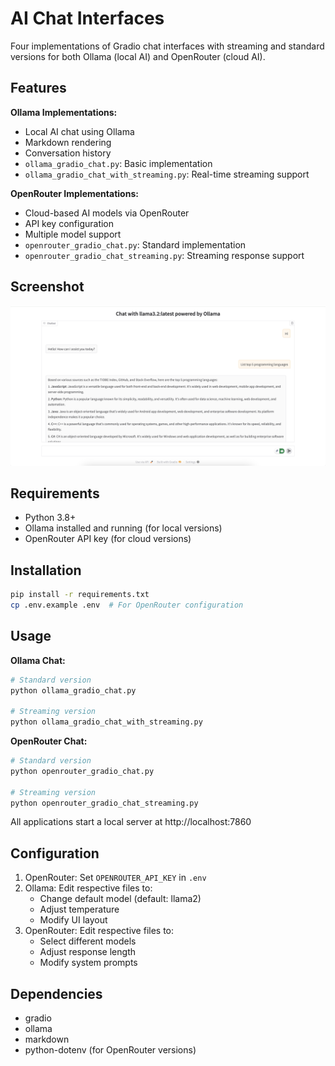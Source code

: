 # AI Chat Interfaces

Four implementations of Gradio chat interfaces with streaming and standard versions for both Ollama (local AI) and OpenRouter (cloud AI).

## Features

**Ollama Implementations:**
- Local AI chat using Ollama
- Markdown rendering
- Conversation history
- `ollama_gradio_chat.py`: Basic implementation
- `ollama_gradio_chat_with_streaming.py`: Real-time streaming support

**OpenRouter Implementations:**
- Cloud-based AI models via OpenRouter
- API key configuration
- Multiple model support
- `openrouter_gradio_chat.py`: Standard implementation
- `openrouter_gradio_chat_streaming.py`: Streaming response support

## Screenshot
![Chat Interface Demo](screenshot.png)

## Requirements
- Python 3.8+
- Ollama installed and running (for local versions)
- OpenRouter API key (for cloud versions)

## Installation
```bash
pip install -r requirements.txt
cp .env.example .env  # For OpenRouter configuration
```

## Usage

**Ollama Chat:**
```bash
# Standard version
python ollama_gradio_chat.py

# Streaming version
python ollama_gradio_chat_with_streaming.py
```

**OpenRouter Chat:**
```bash
# Standard version
python openrouter_gradio_chat.py

# Streaming version 
python openrouter_gradio_chat_streaming.py
```

All applications start a local server at http://localhost:7860

## Configuration
1. OpenRouter: Set `OPENROUTER_API_KEY` in `.env`
2. Ollama: Edit respective files to:
   - Change default model (default: llama2)
   - Adjust temperature
   - Modify UI layout
3. OpenRouter: Edit respective files to:
   - Select different models
   - Adjust response length
   - Modify system prompts

## Dependencies
- gradio
- ollama
- markdown
- python-dotenv (for OpenRouter versions)
